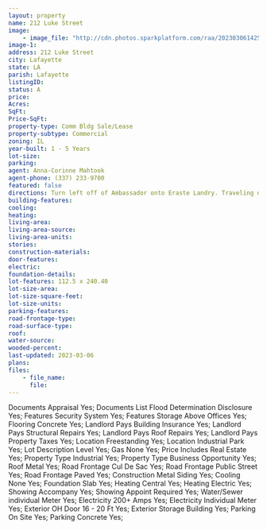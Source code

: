 ```yaml
---
layout: property
name: 212 Luke Street
image:
    - image_file: "http://cdn.photos.sparkplatform.com/raa/20230306142556238829000000.jpg"
image-1:
address: 212 Luke Street
city: Lafayette
state: LA
parish: Lafayette
listingID: 
status: A
price: 
Acres: 
SqFt: 
Price-SqFt: 
property-type: Comm Bldg Sale/Lease
property-subtype: Commercial
zoning: IL
year-built: 1 - 5 Years
lot-size: 
parking: 
agent: Anna-Corinne Mahtook
agent-phone: (337) 233-9700
featured: false
directions: Turn left off of Ambassador onto Eraste Landry. Traveling down Eraste Landry take a left onto N Luke St. This building will be on the right at the end of the road.
building-features: 
cooling: 
heating: 
living-area: 
living-area-source: 
living-area-units: 
stories: 
construction-materials: 
door-features: 
electric: 
foundation-details: 
lot-features: 112.5 x 240.40
lot-size-area: 
lot-size-square-feet: 
lot-size-units: 
parking-features: 
road-frontage-type: 
road-surface-type: 
roof: 
water-source: 
wooded-percent: 
last-updated: 2023-03-06
plans: 
files:
    - file_name:
      file:
---
```

Documents	Appraisal	Yes;
Documents List	Flood Determination Disclosure	Yes;
Features	Security System	Yes;
Features	Storage Above Offices	Yes;
Flooring	Concrete	Yes;
Landlord Pays	Building Insurance	Yes;
Landlord Pays	Structural Repairs	Yes;
Landlord Pays	Roof Repairs	Yes;
Landlord Pays	Property Taxes	Yes;
Location	Freestanding	Yes;
Location	Industrial Park	Yes;
Lot Description	Level	Yes;
Gas	None	Yes;
Price Includes	Real Estate	Yes;
Property Type	Industrial	Yes;
Property Type	Business Opportunity	Yes;
Roof	Metal	Yes;
Road Frontage	Cul De Sac	Yes;
Road Frontage	Public Street	Yes;
Road Frontage	Paved	Yes;
Construction	Metal Siding	Yes;
Cooling	None	Yes;
Foundation	Slab	Yes;
Heating	Central	Yes;
Heating	Electric	Yes;
Showing	Accompany	Yes;
Showing	Appoint Required	Yes;
Water/Sewer	individual Meter	Yes;
Electricity	200+ Amps	Yes;
Electricity	Individual Meter	Yes;
Exterior	OH Door 16 - 20 Ft	Yes;
Exterior	Storage Building	Yes;
Parking	On Site	Yes;
Parking	Concrete	Yes;

